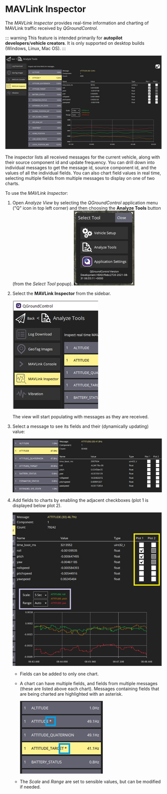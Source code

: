 # MAVLink Inspector

The _MAVLink Inspector_ provides real-time information and charting of MAVLink traffic received by _QGroundControl_.

::: warning
This feature is intended primarily for **autopilot developers**/**vehicle creators**.
It is only supported on desktop builds (Windows, Linux, Mac OS).
:::

![MAVLink inspector](../../../assets/analyze/mavlink_inspector/mavlink_inspector.jpg)

The inspector lists all received messages for the current vehicle, along with their source component id and update frequency.
You can drill down into individual messages to get the message id, source component id, and the values of all the individual fields.
You can also chart field values in real time, selecting multiple fields from multiple messages to display on one of two charts.

To use the _MAVLink Inspector_:

1. Open _Analyze View_ by selecting the _QGroundControl_ application menu ("Q" icon in top left corner) and then choosing the **Analyze Tools** button (from the _Select Tool_ popup).
   ![Analyze ](../../../assets/analyze/menu_analyze_tool.png)
1. Select the **MAVLink Inspector** from the sidebar.

   ![MAVLink inspector menu](../../../assets/analyze/mavlink_inspector/mavlink_inspector_menu.jpg)

   The view will start populating with messages as they are received.

1. Select a message to see its fields and their (dynamically updating) value:

   ![MAVLink inspector: message detail](../../../assets/analyze/mavlink_inspector/mavlink_inspector_message_details.jpg)

1. Add fields to charts by enabling the adjacent checkboxes (plot 1 is displayed below plot 2).

   ![MAVLink inspector: chart fields detail](../../../assets/analyze/mavlink_inspector/mavlink_inspector_plot1.jpg)

   - Fields can be added to only one chart.
   - A chart can have multiple fields, and fields from multiple messages (these are listed above each chart).
     Messages containing fields that are being charted are highlighted with an asterisk.

     ![MAVLink inspector: chart fields detail](../../../assets/analyze/mavlink_inspector/mavlink_inspector_charted_messages.jpg)

   - The _Scale_ and _Range_ are set to sensible values, but can be modified if needed.
